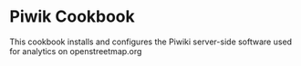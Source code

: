 # Piwik Cookbook

This cookbook installs and configures the Piwiki server-side software used for
analytics on openstreetmap.org
